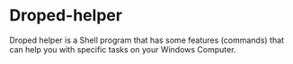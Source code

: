 # Droped-helper

Droped helper is a Shell program that has some features (commands) that can help you with specific tasks on your Windows Computer.
